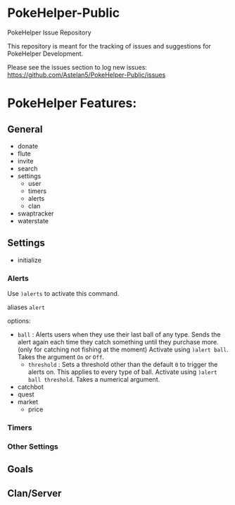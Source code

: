 # PokeHelper-Public
PokeHelper Issue Repository

This repository is meant for the tracking of issues and suggestions for PokeHelper Development.

Please see the issues section to log new issues:
https://github.com/Astelan5/PokeHelper-Public/issues

# PokeHelper Features:

## General
- donate
- flute
- invite
- search
- settings
  - user
  - timers
  - alerts
  - clan
- swaptracker
- waterstate

## Settings
- initialize
### Alerts
Use `)alerts` to activate this command.

aliases `alert`

options:
- `ball` : 
  Alerts users when they use their last ball of any type. Sends the alert again each time they catch something until they purchase more. (only for catching not fishing at the moment) Activate using `)alert ball`. Takes the argument `On` or `Off`.
  - `threshold` : 
  Sets a threshold other than the default `0` to trigger the alerts on. This applies to every type of ball. Activate using `)alert ball threshold`. Takes a numerical argument.
- catchbot
- quest
- market
  - price

### Timers

### Other Settings

## Goals

## Clan/Server
